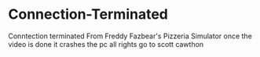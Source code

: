 # Connection-Terminated
Conntection terminated From Freddy Fazbear's Pizzeria Simulator once the video is done it crashes the pc all rights go to scott cawthon

